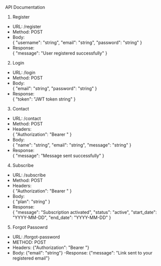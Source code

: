 
API Documentation

1. Register  
- URL: /register  
- Method: POST  
- Body:  
  { "username": "string", "email": "string", "password": "string" }  
- Response:  
  { "message": "User registered successfully" }

2. Login  
- URL: /login  
- Method: POST  
- Body:  
  { "email": "string", "password": "string" }  
- Response:  
  { "token": "JWT token string" }

3. Contact  
- URL: /contact  
- Method: POST  
- Headers:  
  { "Authorization": "Bearer <token>" }  
- Body:  
  { "name": "string", "email": "string", "message": "string" }  
- Response:  
  { "message": "Message sent successfully" }

4. Subscribe  
- URL: /subscribe  
- Method: POST  
- Headers:  
  { "Authorization": "Bearer <token>" }  
- Body:  
  { "plan": "string" }  
- Response:  
  { "message": "Subscription activated", "status": "active", "start_date": "YYYY-MM-DD", "end_date": "YYYY-MM-DD" }

5. Forgot Passowrd
- URL: /forgot-password
- METHOD: POST
- Headers:
    {"Authorization": "Bearer <token>"}
- Body:
  {"email": "string"}
-Response:
  {"message": "Link sent to your registered email"}